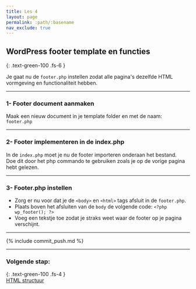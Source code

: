 ```yaml
---
title: Les 4
layout: page
permalink: :path/:basename
nav_exclude: true
---
```


## WordPress footer template en functies 
{: .text-green-100 .fs-6 }

Je gaat nu de `footer.php` instellen zodat alle pagina's dezelfde HTML vormgeving en functionaliteit hebben.

---
### 1- Footer document aanmaken
Maak een nieuw document in je template folder en met de naam:  
`footer.php`

---
### 2- Footer implementeren in de index.php
In de `index.php` moet je nu de footer importeren onderaan het bestand.  
Doe dit door het php commando te gebruiken zoals je op de vorige pagina hebt gelezen.  

---
### 3- Footer.php instellen
- Zorg er nu voor dat je de `<body>` en `<html>` tags afsluit in de `footer.php`.  
- Plaats boven het afsluiten van de `body` de volgende code: `<?php wp_footer(); ?>`
- Voeg een tekstje toe zodat je straks weet waar de footer op je pagina verschijnt.  

---

{% include commit_push.md %}

---
### Volgende stap:
{: .text-green-100 .fs-4 }  
[HTML structuur](html)
